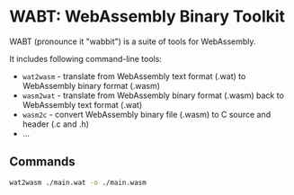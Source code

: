 # WABT: WebAssembly Binary Toolkit

WABT (pronounce it "wabbit") is a suite of tools for WebAssembly.

It includes following command-line tools:

* `wat2wasm` - translate from WebAssembly text format (.wat) to WebAssembly binary format (.wasm) 
* `wasm2wat` - translate from WebAssembly binary format (.wasm) back to WebAssembly text format (.wat)
* `wasm2c` - convert WebAssembly binary file (.wasm) to C source and header (.c and .h)
* ...

## Commands

```bash
wat2wasm ./main.wat -o ./main.wasm 
```

